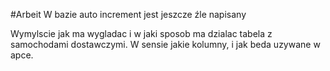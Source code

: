 #Arbeit
W bazie auto increment jest jeszcze źle napisany

Wymylscie jak ma wygladac i w jaki sposob ma dzialac tabela z samochodami dostawczymi. W sensie jakie kolumny, i jak beda uzywane w apce.
